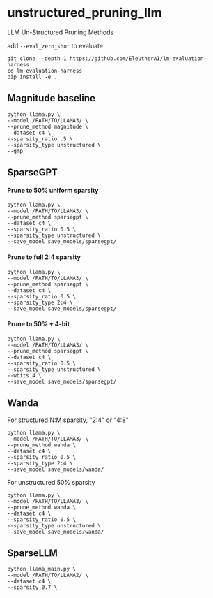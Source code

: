 # unstructured_pruning_llm
LLM Un-Structured Pruning Methods

add `--eval_zero_shot` to evaluate 
```
git clone --depth 1 https://github.com/EleutherAI/lm-evaluation-harness
cd lm-evaluation-harness
pip install -e .
```

## Magnitude baseline
```
python llama.py \
--model /PATH/TO/LLAMA3/ \
--prune_method magnitude \
--dataset c4 \
--sparsity_ratio .5 \
--sparsity_type unstructured \
--gmp
```

## SparseGPT
#### Prune to 50\% uniform sparsity
```
python llama.py \
--model /PATH/TO/LLAMA3/ \
--prune_method sparsegpt \
--dataset c4 \
--sparsity_ratio 0.5 \
--sparsity_type unstructured \
--save_model save_models/sparsegpt/
```
#### Prune to full 2:4 sparsity
```
python llama.py \
--model /PATH/TO/LLAMA3/ \
--prune_method sparsegpt \
--dataset c4 \
--sparsity_ratio 0.5 \
--sparsity_type 2:4 \
--save_model save_models/sparsegpt/
```
#### Prune to 50\% + 4-bit
```
python llama.py \
--model /PATH/TO/LLAMA3/ \
--prune_method sparsegpt \
--dataset c4 \
--sparsity_ratio 0.5 \
--sparsity_type unstructured \
--wbits 4 \
--save_model save_models/sparsegpt/
```


## Wanda
For structured N:M sparsity, "2:4" or "4:8"
```
python llama.py \
--model /PATH/TO/LLAMA3/ \
--prune_method wanda \
--dataset c4 \
--sparsity_ratio 0.5 \
--sparsity_type 2:4 \
--save_model save_models/wanda/ 
```

For unstructured 50% sparsity
```
python llama.py \
--model /PATH/TO/LLAMA3/ \
--prune_method wanda \
--dataset c4 \
--sparsity_ratio 0.5 \
--sparsity_type unstructured \
--save_model save_models/wanda/ 
```

## SparseLLM
```
python llama_main.py \
--model /PATH/TO/LLAMA2/ \
--dataset c4 \
--sparsity 0.7 \
```